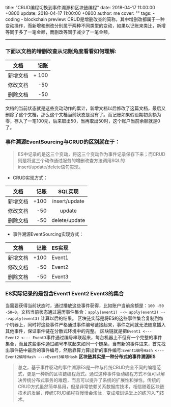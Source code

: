title: "CRUD编程切换到事件溯源和区块链编程"
date: 2018-04-17 11:00:00 +0800
update: 2018-04-17 11:00:00 +0800
author: me
cover: ""
tags:
    - coding
    - blockchain
preview: CRUD是增删改查的简称，其中增删改都属于一种变动操作，而新增和删改分别属于两种不同类型的变动，如果以记账来类比，新增等同于多了一笔金额，而删改等同于减少了一笔金额。

---

### 下面以文档的增删改查从记账角度看看如何理解:

| 文档 | 记账 |
| --- | ---: |
| 新增文档 |+ 100 |
| 修改文档 |-50 |
| 删除文档 |-50 |

文档的当前状态就是这些变动动作的累计，新增文档以后修改了这篇文档，最后又删除了这个文档，那么这个文档当前状态是没有了。而记账如果假设期初余额为零，存入了一笔100元，后来取出50，当再取出50时，这个账户当前余额就是0了。

### 事件溯源EventSourcing与CRUD的区别就在于：
> ES中记录的是这三个变动，将这三个变动作为事件记录保存下来；而CRUD则是将这三个动作通过服务的增删改查方法调用SQL的insert/update/delete语句实现。

- CRUD实现方式：

|文档|记账|SQL实现|
| --- | ---: | :----: |
|新增文档|+100|insert/update|
|修改文档|-50|update|
|删除文档|-50|delete/update|

- 事件溯源EventSourcing实现方式：

|文档|记账|ES实现|
| --- | ---: | :----: |
|新增文档|+100|Event1|
|修改文档|-50|Event2|
|删除文档|-50|Event3|


### ES实际记录的是包含Event1 Event2 Event3的集合
当需要获得当前状态时，通过播放这些事件获得，比如账户当前余额是：`100 -50 -50=0`，文档当前状态通过遍历事件集合：`apply(event1) --> apply(event2) --->apply(event3)` 计算以后的结果。 
区块链实际是将ES的这些事件集合复制到每个机器上，同时将这些事件严格通过事件编号链接起来，事件之间就无法随意插入其他事件，保证事件链在分散式环境中的完整。
区块链就是把`Event1 <--- Event2 <--- Event3`事件通过编号串联起来，每台机器上不但有一个完整的事件集合，而且这些事件通过编号串联起来如同一个链条，当有新的事件进来，首先找出事件链中最后的事件编号，然后靠算力算出新的事件编号:`Event1编号Hash <--- Event2编号Hash --->Event3编号Hash`
**区块链其实是一种分布式的事件溯源ES**

> 总之，基于事件驱动的事件溯源ES是一种与传统CRUD完全不同的编程范式，更是一种新的区块链编程范式。通过这种事件驱动编程方式不但可以解决传统分布式事务的难题，而且可以提升了系统的扩展性和弹性。传统的CRUD方式虽然简单易用，但是非常依赖关系数据库技术，相信随着区块链技术的发展，传统CRUD编程将慢慢会淘汰，变成培训课堂上的练习入门技术。